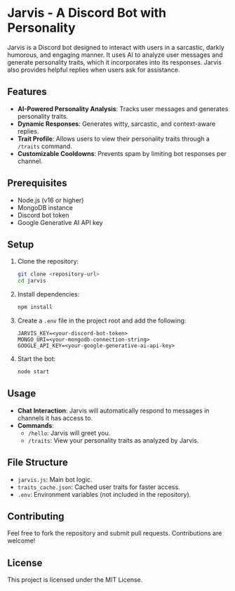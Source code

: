 # Jarvis - A Discord Bot with Personality

Jarvis is a Discord bot designed to interact with users in a sarcastic, darkly humorous, and engaging manner. It uses AI to analyze user messages and generate personality traits, which it incorporates into its responses. Jarvis also provides helpful replies when users ask for assistance.

## Features

- **AI-Powered Personality Analysis**: Tracks user messages and generates personality traits.
- **Dynamic Responses**: Generates witty, sarcastic, and context-aware replies.
- **Trait Profile**: Allows users to view their personality traits through a `/traits` command.
- **Customizable Cooldowns**: Prevents spam by limiting bot responses per channel.

## Prerequisites

- Node.js (v16 or higher)
- MongoDB instance
- Discord bot token
- Google Generative AI API key

## Setup

1. Clone the repository:

   ```bash
   git clone <repository-url>
   cd jarvis
   ```

2. Install dependencies:

   ```bash
   npm install
   ```

3. Create a `.env` file in the project root and add the following:

   ```
   JARVIS_KEY=<your-discord-bot-token>
   MONGO_URI=<your-mongodb-connection-string>
   GOOGLE_API_KEY=<your-google-generative-ai-api-key>
   ```

4. Start the bot:
   ```bash
   node start
   ```

## Usage

- **Chat Interaction**: Jarvis will automatically respond to messages in channels it has access to.
- **Commands**:
  - `/hello`: Jarvis will greet you.
  - `/traits`: View your personality traits as analyzed by Jarvis.

## File Structure

- `jarvis.js`: Main bot logic.
- `traits_cache.json`: Cached user traits for faster access.
- `.env`: Environment variables (not included in the repository).

## Contributing

Feel free to fork the repository and submit pull requests. Contributions are welcome!

## License

This project is licensed under the MIT License.
